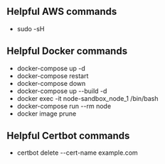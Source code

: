 <!-- apt-get update && apt-get install make -->

<!--
Inspiration:
https://github.com/Osedea/nodock
https://miki725.github.io/docker/crypto/2017/01/29/docker+nginx+letsencrypt.html
https://www.humankode.com/ssl/how-to-set-up-free-ssl-certificates-from-lets-encrypt-using-docker-and-nginx
https://medium.com/@yash.kulshrestha/using-lets-encrypt-with-express-e069c7abe625
http://www.benmccann.com/ssl-on-localhost-with-nginx/
 -->

## Helpful AWS commands

- sudo -sH

## Helpful Docker commands

- docker-compose up -d
- docker-compose restart
- docker-compose down
- docker-compose up --build -d
- docker exec -it node-sandbox_node_1 /bin/bash
- docker-compose run --rm node
- docker image prune

## Helpful Certbot commands

- certbot delete --cert-name example.com
